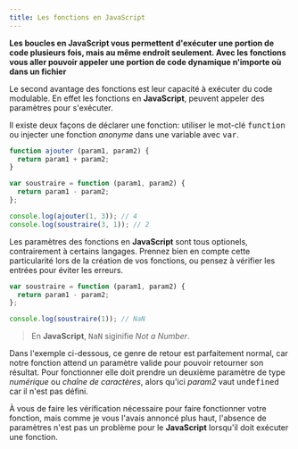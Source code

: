 ```yaml
---
title: Les fonctions en JavaScript
---
```


**Les boucles en JavaScript vous permettent d'exécuter une portion de code plusieurs fois, mais au même endroit seulement. Avec les fonctions vous aller pouvoir appeler une portion de code dynamique n'importe où dans un fichier**

Le second avantage des fonctions est leur capacité à exécuter du code modulable. En effet les fonctions en **JavaScript**, peuvent appeler des paramètres pour s'exécuter.

Il existe deux façons de déclarer une fonction: utiliser le mot-clé <kbd>function</kbd> ou injecter une fonction *anonyme* dans une variable avec <kbd>var</kbd>.

``` js
function ajouter (param1, param2) {
  return param1 + param2;
}

var soustraire = function (param1, param2) {
  return param1 - param2;
};

console.log(ajouter(1, 3)); // 4
console.log(soustraire(3, 1)); // 2
```

Les paramètres des fonctions en **JavaScript** sont tous optionels, contrairement à certains langages. Prennez bien en compte cette particularité lors de la création de vos fonctions, ou pensez à vérifier les entrées pour éviter les erreurs.

``` js
var soustraire = function (param1, param2) {
  return param1 - param2;
};

console.log(soustraire(1)); // NaN
```

> En **JavaScript**, <kbd>NaN</kbd> siginifie *Not a Number*.

Dans l'exemple ci-dessous, ce genre de retour est parfaitement normal, car notre fonction attend un paramètre valide pour pouvoir retourner son résultat. Pour fonctionner elle doit prendre un deuxième paramètre de type *numérique* ou *chaîne de caractères*, alors qu'ici *param2* vaut <kbd>undefined</kbd> car il n'est pas défini.

À vous de faire les vérification nécessaire pour faire fonctionner votre fonction, mais comme je vous l'avais annoncé plus haut, l'absence de paramètres n'est pas un problème pour le **JavaScript** lorsqu'il doit exécuter une fonction.
